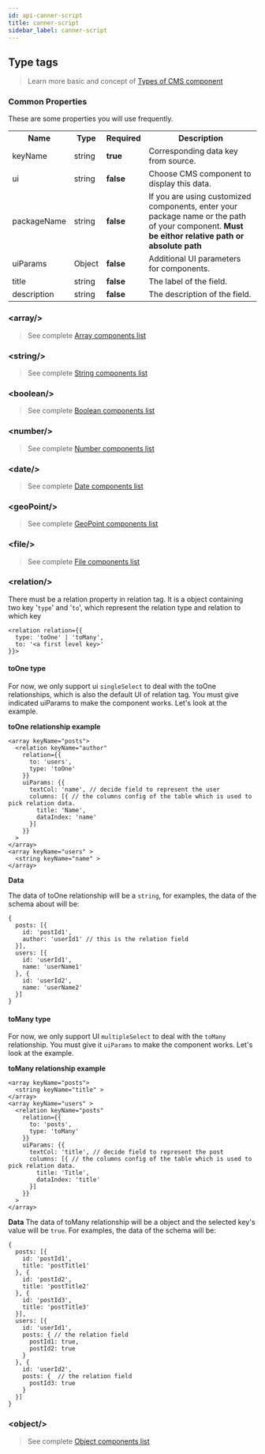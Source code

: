 ```yaml
---
id: api-canner-script
title: canner-script
sidebar_label: canner-script
---
```


## Type tags

> Learn more basic and concept of [Types of CMS component](advance-component-types.md)

### Common Properties

These are some properties you will use frequently.

<table>
  <tr>
    <th>Name</th>
    <th>Type</th>
    <th>Required</th>
    <th>Description</th>
  </tr>
  <tr>
    <td>keyName</td>
    <td>string</td>
    <td><b>true</b></td>
    <td>Corresponding data key from source.</td>
  </tr>
  <tr>
    <td>ui</td>
    <td>string</td>
    <td><b>false</b></td>
    <td>Choose CMS component to display this data. </td>
  </tr>
  <tr>
    <td>packageName</td>
    <td>string</td>
    <td><b>false</b></td>
    <td>If you are using customized components, enter your package name or the path of your component. <b>Must be eithor relative path or absolute path</b></td>
  </tr>
  <tr>
    <td>uiParams</td>
    <td>Object</td>
    <td><b>false</b></td>
    <td>Additional UI parameters for components. </td>
  </tr>
  <tr>
    <td>title</td>
    <td>string</td>
    <td><b>false</b></td>
    <td>The label of the field.</td>
  </tr>
  <tr>
    <td>description</td>
    <td>string</td>
    <td><b>false</b></td>
    <td>The description of the field.</td>
  </tr>
</table>

### &lt;array/&gt;

> See complete [Array components list](/component/?selectedKind=Array&selectedStory=Gallery&full=0&addons=1&stories=1&panelRight=0&addonPanel=storybook%2Factions%2Factions-panel)

### &lt;string/&gt;

> See complete [String components list](/component/?selectedKind=String&selectedStory=Card&full=0&addons=1&stories=1&panelRight=0&addonPanel=storybook%2Factions%2Factions-panel)

### &lt;boolean/&gt;

> See complete [Boolean components list](/component/?selectedKind=Boolean&selectedStory=Card&full=0&addons=1&stories=1&panelRight=0&addonPanel=storybook%2Factions%2Factions-panel)

### &lt;number/&gt;

> See complete [Number components list](/component/?selectedKind=Number&selectedStory=Input&full=0&addons=1&stories=1&panelRight=0&addonPanel=storybook%2Factions%2Factions-panel)

### &lt;date/&gt;

> See complete [Date components list](/component/?selectedKind=Date&selectedStory=Date&full=0&addons=1&stories=1&panelRight=0&addonPanel=storybook%2Factions%2Factions-panel)

### &lt;geoPoint/&gt;

> See complete [GeoPoint components list](/component/?selectedKind=GeoPoint&selectedStory=Map&full=0&addons=1&stories=1&panelRight=0&addonPanel=storybook%2Factions%2Factions-panel)

### &lt;file/&gt;

> See complete [File components list](/component/?selectedKind=File&selectedStory=Image&full=0&addons=1&stories=1&panelRight=0&addonPanel=storybook%2Factions%2Factions-panel)

### &lt;relation/&gt;

There must be a relation property in relation tag. It is a object containing two key '`type`' and '`to`', which represent the relation type and relation to which key

```
<relation relation={{
  type: 'toOne' | 'toMany',
  to: '<a first level key>'
}}>
```
#### toOne type

For now, we only support ui `singleSelect` to deal with the toOne relationships, which is also the default UI of relation tag. You must give indicated uiParams to make the component works. Let's look at the example.

**toOne relationship example**
```
<array keyName="posts">
  <relation keyName="author"
    relation={{
      to: 'users',
      type: 'toOne'
    }}
    uiParams: {{
      textCol: 'name', // decide field to represent the user
      columns: [{ // the columns config of the table which is used to pick relation data.
        title: 'Name',
        dataIndex: 'name'
      }]
    }}
  >
</array>
<array keyName="users" >
  <string keyName="name" >
</array>
```

**Data**

The data of toOne relationship will be a `string`, for examples, the data of the schema about will be:

```
{
  posts: [{
    id: 'postId1',
    author: 'userId1' // this is the relation field
  }],
  users: [{
    id: 'userId1',
    name: 'userName1'
  }, {
    id: 'userId2',
    name: 'userName2'
  }]
}
```


#### toMany type

For now, we only support UI `multipleSelect` to deal with the `toMany` relationship. You must give it `uiParams` to make the component works. Let's look at the example.

**toMany relationship example**

```
<array keyName="posts">
  <string keyName="title" >
</array>
<array keyName="users" >
  <relation keyName="posts"
    relation={{
      to: 'posts',
      type: 'toMany'
    }}
    uiParams: {{
      textCol: 'title', // decide field to represent the post
      columns: [{ // the columns config of the table which is used to pick relation data.
        title: 'Title',
        dataIndex: 'title'
      }]
    }}
  >
</array>
```

**Data**
The data of toMany relationship will be a object and the selected key's value will be `true`. For examples, the data of the schema will be:

```
{
  posts: [{
    id: 'postId1',
    title: 'postTitle1'
  }, {
    id: 'postId2',
    title: 'postTitle2'
  }, {
    id: 'postId3',
    title: 'postTitle3'
  }],
  users: [{
    id: 'userId1',
    posts: { // the relation field
      postId1: true,
      postId2: true
    }
  }, {
    id: 'userId2',
    posts: {  // the relation field
      postId3: true
    }
  }]
}
```

### &lt;object/&gt;

> See complete [Object components list](/component/?selectedKind=Object&selectedStory=Options&full=0&addons=1&stories=1&panelRight=0&addonPanel=storybook%2Factions%2Factions-panel)

